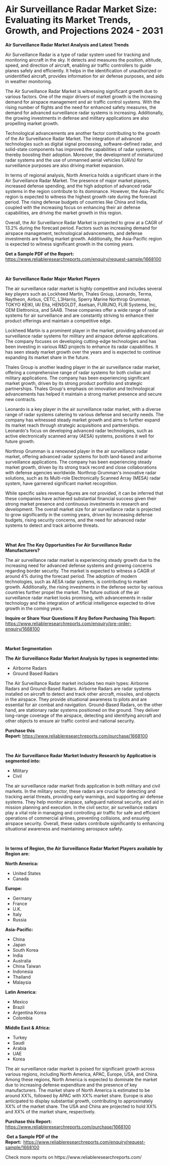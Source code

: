 <p><h1>Air Surveillance Radar Market Size: Evaluating its Market Trends, Growth, and Projections 2024 - 2031</h1></p><p><strong>Air Surveillance Radar Market Analysis and Latest Trends</strong></p>
<p><p>Air Surveillance Radar is a type of radar system used for tracking and monitoring aircraft in the sky. It detects and measures the position, altitude, speed, and direction of aircraft, enabling air traffic controllers to guide planes safely and efficiently. It helps in the identification of unauthorized or unidentified aircraft, provides information for air defense purposes, and aids in weather monitoring.</p><p>The Air Surveillance Radar Market is witnessing significant growth due to various factors. One of the major drivers of market growth is the increasing demand for airspace management and air traffic control systems. With the rising number of flights and the need for enhanced safety measures, the demand for advanced surveillance radar systems is increasing. Additionally, the growing investments in defense and military applications are also propelling market growth.</p><p>Technological advancements are another factor contributing to the growth of the Air Surveillance Radar Market. The integration of advanced technologies such as digital signal processing, software-defined radar, and solid-state components has improved the capabilities of radar systems, thereby boosting their adoption. Moreover, the development of miniaturized radar systems and the use of unmanned aerial vehicles (UAVs) for surveillance purposes are also driving market expansion.</p><p>In terms of regional analysis, North America holds a significant share in the Air Surveillance Radar Market. The presence of major market players, increased defense spending, and the high adoption of advanced radar systems in the region contribute to its dominance. However, the Asia-Pacific region is expected to witness the highest growth rate during the forecast period. The rising defense budgets of countries like China and India, coupled with the increasing focus on enhancing their air defense capabilities, are driving the market growth in this region.</p><p>Overall, the Air Surveillance Radar Market is projected to grow at a CAGR of 13.2% during the forecast period. Factors such as increasing demand for airspace management, technological advancements, and defense investments are fueling market growth. Additionally, the Asia-Pacific region is expected to witness significant growth in the coming years.</p></p>
<p><strong>Get a Sample PDF of the Report:&nbsp;</strong> <a href="https://www.reliableresearchreports.com/enquiry/request-sample/1668100">https://www.reliableresearchreports.com/enquiry/request-sample/1668100</a></p>
<p>&nbsp;</p>
<p><strong>Air Surveillance Radar Major Market Players</strong></p>
<p><p>The air surveillance radar market is highly competitive and includes several key players such as Lockheed Martin, Thales Group, Leonardo, Terma, Raytheon, Airbus, CETC, L3Harris, Sperry Marine Northrop Grumman, TOKYO KEIKI, IAI Elta, HENSOLDT, Aselsan, FURUNO, FLIR Systems, Inc, GEM Elettronica, and SAAB. These companies offer a wide range of radar systems for air surveillance and are constantly striving to enhance their product offerings and maintain a competitive edge.</p><p>Lockheed Martin is a prominent player in the market, providing advanced air surveillance radar systems for military and airspace defense applications. The company focuses on developing cutting-edge technologies and has been investing in various R&D projects to enhance its radar capabilities. It has seen steady market growth over the years and is expected to continue expanding its market share in the future.</p><p>Thales Group is another leading player in the air surveillance radar market, offering a comprehensive range of radar systems for both civilian and military applications. The company has been experiencing significant market growth, driven by its strong product portfolio and strategic partnerships. Thales Group's emphasis on innovation and technological advancements has helped it maintain a strong market presence and secure new contracts.</p><p>Leonardo is a key player in the air surveillance radar market, with a diverse range of radar systems catering to various defense and security needs. The company has witnessed steady market growth and aims to further expand its market reach through strategic acquisitions and partnerships. Leonardo's focus on developing advanced radar technologies, such as active electronically scanned array (AESA) systems, positions it well for future growth.</p><p>Northrop Grumman is a renowned player in the air surveillance radar market, offering advanced radar systems for both land-based and airborne surveillance applications. The company has been experiencing steady market growth, driven by its strong track record and close collaborations with defense agencies worldwide. Northrop Grumman's innovative radar solutions, such as its Multi-role Electronically Scanned Array (MESA) radar system, have garnered significant market recognition.</p><p>While specific sales revenue figures are not provided, it can be inferred that these companies have achieved substantial financial success given their strong market presence and continuous investments in research and development. The overall market size for air surveillance radar is projected to grow significantly in the coming years, driven by increasing defense budgets, rising security concerns, and the need for advanced radar systems to detect and track airborne threats.</p></p>
<p>&nbsp;</p>
<p><strong>What Are The Key Opportunities For Air Surveillance Radar Manufacturers?</strong></p>
<p><p>The air surveillance radar market is experiencing steady growth due to the increasing need for advanced defense systems and growing concerns regarding border security. The market is expected to witness a CAGR of around 4% during the forecast period. The adoption of modern technologies, such as AESA radar systems, is contributing to market growth. Additionally, the rising investments in the defense sector by various countries further propel the market. The future outlook of the air surveillance radar market looks promising, with advancements in radar technology and the integration of artificial intelligence expected to drive growth in the coming years.</p></p>
<p><strong>Inquire or Share Your Questions If Any Before Purchasing This Report:</strong> <a href="https://www.reliableresearchreports.com/enquiry/pre-order-enquiry/1668100">https://www.reliableresearchreports.com/enquiry/pre-order-enquiry/1668100</a></p>
<p>&nbsp;</p>
<p><strong>Market Segmentation</strong></p>
<p><strong>The Air Surveillance Radar Market Analysis by types is segmented into:</strong></p>
<p><ul><li>Airborne Radars</li><li>Ground Based Radars</li></ul></p>
<p><p>The Air Surveillance Radar market includes two main types: Airborne Radars and Ground-Based Radars. Airborne Radars are radar systems installed on aircraft to detect and track other aircraft, missiles, and objects in the airspace. They provide situational awareness to pilots and are essential for air combat and navigation. Ground-Based Radars, on the other hand, are stationary radar systems positioned on the ground. They deliver long-range coverage of the airspace, detecting and identifying aircraft and other objects to ensure air traffic control and national security.</p></p>
<p><strong>Purchase this Report:&nbsp;</strong><a href="https://www.reliableresearchreports.com/purchase/1668100">https://www.reliableresearchreports.com/purchase/1668100</a></p>
<p>&nbsp;</p>
<p><strong>The Air Surveillance Radar Market Industry Research by Application is segmented into:</strong></p>
<p><ul><li>Military</li><li>Civil</li></ul></p>
<p><p>The air surveillance radar market finds application in both military and civil markets. In the military sector, these radars are crucial for detecting and tracking aerial threats, providing early warnings, and supporting air defense systems. They help monitor airspace, safeguard national security, and aid in mission planning and execution. In the civil sector, air surveillance radars play a vital role in managing and controlling air traffic for safe and efficient operations of commercial airlines, preventing collisions, and ensuring airspace security. Overall, these radars contribute significantly to enhancing situational awareness and maintaining aerospace safety.</p></p>
<p>&nbsp;</p>
<p><strong>In terms of Region, the Air Surveillance Radar Market Players available by Region are:</strong></p>
<p>
    <p> <strong> North America: </strong>
        <ul>
            <li>United States</li>
            <li>Canada</li>
        </ul>
        </p> 
    <p> <strong> Europe: </strong>
        <ul>
            <li>Germany</li>
            <li>France</li>
            <li>U.K.</li>
            <li>Italy</li>
            <li>Russia</li>
        </ul>
        </p> 
    <p> <strong> Asia-Pacific: </strong>
        <ul>
            <li>China</li>
            <li>Japan</li>
            <li>South Korea</li>
            <li>India</li>
            <li>Australia</li>
            <li>China Taiwan</li>
            <li>Indonesia</li>
            <li>Thailand</li>
            <li>Malaysia</li>
        </ul>
        </p> 
    <p> <strong> Latin America: </strong>
        <ul>
            <li>Mexico</li>
            <li>Brazil</li>
            <li>Argentina Korea</li>
            <li>Colombia</li>
        </ul>
        </p> 
    <p> <strong> Middle East & Africa: </strong>
        <ul>
            <li>Turkey</li>
            <li>Saudi</li>
            <li>Arabia</li>
            <li>UAE</li>
            <li>Korea</li>
        </ul>
    </p>
    </p>
<p><p>The air surveillance radar market is poised for significant growth across various regions, including North America, APAC, Europe, USA, and China. Among these regions, North America is expected to dominate the market due to increasing defense expenditure and the presence of key manufacturers. The market share of North America is estimated to be around XX%, followed by APAC with XX% market share. Europe is also anticipated to display substantial growth, contributing to approximately XX% of the market share. The USA and China are projected to hold XX% and XX% of the market share, respectively.</p></p>
<p><strong>Purchase this Report: </strong><a href="https://www.reliableresearchreports.com/purchase/1668100">https://www.reliableresearchreports.com/purchase/1668100</a></p>
<p>&nbsp;<strong>Get a Sample PDF of the Report:&nbsp;&nbsp;</strong><a href="https://www.reliableresearchreports.com/enquiry/request-sample/1668100">https://www.reliableresearchreports.com/enquiry/request-sample/1668100</a></p>
<p><strong></strong></p>
<p>Check more reports on https://www.reliableresearchreports.com/</p>
